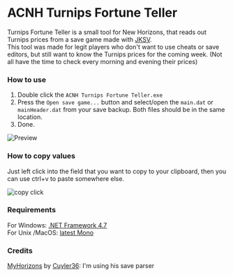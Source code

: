 # ACNH Turnips Fortune Teller
Turnips Fortune Teller is a small tool for New Horizons, that reads out Turnips prices from a save game made with [JKSV](https://github.com/J-D-K/JKSV).  
This tool was made for legit players who don't want to use cheats or save editors, but still want to know the Turnips prices for the coming week. (Not all have the time to check every morning and evening their prices)

### How to use
1. Double click the `ACNH Turnips Fortune Teller.exe`
2. Press the `Open save game...` button and select/open the `main.dat` or `mainHeader.dat` from your save backup. Both files should be in the same location.
3. Done. 

![Preview](https://i.imgur.com/ECxgUTT.png)


### How to copy values
Just left click into the field that you want to copy to your clipboard, then you can use ctrl+v to paste somewhere else.

![copy click](https://i.imgur.com/zU1k87Q.gif)

### Requirements
For Windows: [.NET Framework 4.7](https://dotnet.microsoft.com/download/dotnet-framework/net47)  
For Unix /MacOS: [latest Mono](https://www.mono-project.com/download/stable/) 


### Credits
[MyHorizons](https://github.com/Cuyler36/MyHorizons) by [Cuyler36](https://github.com/Cuyler36/): I'm using his save parser  
